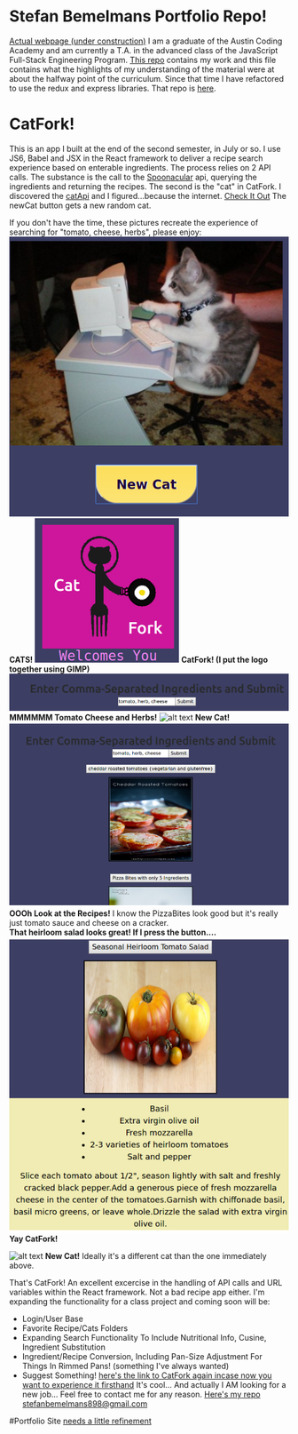 # Stefan Bemelmans Portfolio Repo!
[Actual webpage (under construction)](https://stefanbemelmans.github.io/public/index.html)
I am a graduate of the Austin Coding Academy and am currently a T.A. in the advanced class of the JavaScript Full-Stack Engineering Program. [This repo](https://github.com/stefanbemelmans) contains my work and this file contains what the highlights of my understanding of the material were at about the halfway point of the curriculum. Since that time I have refactored to use the redux and express libraries. That repo is [here](https://github.com/stefanbemelmans/catfork/tree/master/src).

# CatFork!
This is an app I built at the end of the second semester, in July or so. I use JS6, Babel and JSX in the React framework to deliver a recipe search experience based on enterable ingredients. The process relies on 2 API calls. The substance is the call to the [Spoonacular](https://spoonacular.com) api, querying the ingredients and returning the recipes. The second is the "cat" in CatFork. I discovered the [catApi](https://www.thecatapi.com) and I figured...because the internet. [Check It Out](https://stefanbemelmans.github.io/CatFork/index.html)
The newCat button gets a new random cat. 


If you don't have the time, these pictures recreate the experience of searching for "tomato, cheese, herbs", please enjoy:
 ![alt text](./src/images/CatForkCat1Small.png) __CATS!__
 ![alt text](./src/images/CatForkTitleSmall.png) __CatFork! (I put the logo together using GIMP)__
 ![alt text](./src/images/CatForkRecipeSearchSmall.png) __MMMMMM Tomato Cheese and Herbs!__
![alt text](http://thecatapi.com/api/images/get?format=src&size=medium) __New Cat!__
![alt text](./src/images/CatForkRecipes.png) 
 __OOOh Look at the Recipes!__ I know the PizzaBites look good but it's really just tomato sauce and cheese on a cracker.  
 __That heirloom salad looks great! If I press the button....__
 ![alt text](./src/images/CatForkRecipeSmall.png)
__Yay CatFork!__
 
![alt text](http://thecatapi.com/api/images/get?format=src&size=medium) __New Cat!__ Ideally it's a different cat than the one immediately above.

That's CatFork! An excellent excercise in the handling of API calls and URL variables within the React framework.
Not a bad recipe app either. I'm expanding the functionality for a class project and coming soon will be:
* Login/User Base 
* Favorite Recipe/Cats Folders
* Expanding Search Functionality To Include Nutritional Info, Cusine, Ingredient Substitution
* Ingredient/Recipe Conversion, Including Pan-Size Adjustment For Things In Rimmed Pans! (something I've always wanted)
* Suggest Something!
[here's the link to CatFork again incase now you want to experience it firsthand](https://stefanbemelmans.github.io/CatFork/index.html)
It's cool...
And actually I AM looking for a new job...
Feel free to contact me for any reason.
[Here's my repo](https://github.com/stefanbemelmans.git)
stefanbemelmans898@gmail.com

#Portfolio Site
[needs a little refinement](https://stefanbemelmans.github.io/public/index.html)
